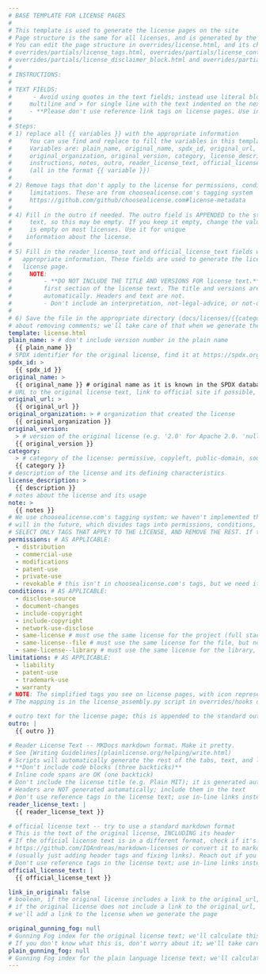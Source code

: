 ```yaml
---
# BASE TEMPLATE FOR LICENSE PAGES
#
# This template is used to generate the license pages on the site
# Page structure is the same for all licenses, and is generated by the scripts
# You can edit the page structure in overrides/license.html, and its child templates:
# overrides/partials/license_tags.html, overrides/partials/license_content.html
# overrides/partials/license_disclaimer_block.html and overrides/partials/license_toc.html
#
# INSTRUCTIONS:
#
# TEXT FIELDS:
#      - Avoid using quotes in the text fields; instead use literal blocks (| for
#     multiline and > for single line with the text indented on the next line)
#     - **Please don't use reference link tags on license pages. Use in-line links.**
#
# Steps:
# 1) replace all {{ variables }} with the appropriate information
#     You can use find and replace to fill the variables in this template
#     Variables are: plain_name, original_name, spdx_id, original_url,
#     original_organization, original_version, category, license_description,
#     instructions, notes, outro, reader_license_text, official_license_text
#     (all in the format {{ variable }})
#
# 2) Remove tags that don't apply to the license for permissions, conditions,
#     limitations. These are from choosealicense.com's tagging system
#     https://github.com/github/choosealicense.com#license-metadata
#
# 4) Fill in the outro if needed. The outro field is APPENDED to the standard outro
#     text, so this may be empty. If you keep it empty, change the value to `null`. It
#     is empty on most licenses. Use it for unique
#    information about the license.
#
# 5) Fill in the reader_license_text and official_license_text fields with the
#   appropriate information. These fields are used to generate the license tabs on the
#   license page.
#     NOTE:
#         - **DO NOT INCLUDE THE TITLE AND VERSIONS FOR license text.** Start with the
#         first section of the license text. The title and versions are generated
#         automatically. Headers and text are not.
#         - Don't include an interpretation, not-legal-advice, or not-official section; #           those are generated automatically.
#
# 6) Save the file in the appropriate directory (docs/licenses/{{category}}/{spdx-id}}/# index.md. Don't worry
# about removing comments; we'll take care of that when we generate the license page.
template: license.html
plain_name: > # don't include version number in the plain name
  {{ plain_name }}
# SPDX identifier for the original license, find it at https://spdx.org/licenses/
spdx_id: >
  {{ spdx_id }}
original_name: >
  {{ original_name }} # original name as it is known in the SPDX database
# URL to the original license text, link to official site if possible, otherwise link to the SPDX page
original_url: >
  {{ original_url }}
original_organization: > # organization that created the license
  {{ original_organization }}
original_version:
  > # version of the original license (e.g. '2.0' for Apache 2.0. 'null' if there is no versioning)
  {{ original_version }}
category:
  > # category of the license: permissive, copyleft, public-domain, source-available, proprietary
  {{ category }}
# description of the license and its defining characteristics
license_description: >
  {{ description }}
# notes about the license and its usage
note: >
  {{ notes }}
# We use choosealicense.com's tagging system; we haven't implemented this yet, but we
# will in the future, which divides tags into permissions, conditions, and limitations
# SELECT ONLY TAGS THAT APPLY TO THE LICENSE, AND REMOVE THE REST. If the license is already on choosealicense.com, please use the same tags as on their site.
permissions: # AS APPLICABLE:
  - distribution
  - commercial-use
  - modifications
  - patent-use
  - private-use
  - revokable # this isn't in choosealicense.com's tags, but we need it because we have proprietary licenses
conditions: # AS APPLICABLE:
  - disclose-source
  - document-changes
  - include-copyright
  - include-copyright
  - network-use-disclose
  - same-license # must use the same license for the project (full stack)
  - same-license--file # must use the same license for the file, but not the project
  - same-license--library # must use the same license for the library, but not the project
limitations: # AS APPLICABLE:
  - liability
  - patent-use
  - trademark-use
  - warranty
# NOTE: The simplified tags you see on license pages, with icon representations are added in the build process automatically. They are appended based on permissions, conditions, limitations
# The mapping is in the license_assembly.py script in overrides/hooks directory

# outro text for the license page; this is appended to the standard outro text. Optional and usually empty; if empty, change to `null`
outro: |
  {{ outro }}

# Reader License Text -- MKDocs markdown format. Make it pretty.
# See [Writing Guidelines](plainlicense.org/helping/write.html)
# Scripts will automatically generate the rest of the tabs, text, and links
# **Don't include code blocks (three backticks)**
# Inline code spans are OK (one backtick)
# Don't include the license title (e.g. Plain MIT); it is generated automatically
# Headers are NOT generated automatically; include them in the text
# Don't use reference tags in the license text; use in-line links instead
reader_license_text: |
  {{ reader_license_text }}

# official license text -- try to use a standard markdown format
# This is the text of the original license, INCLUDING its header
# If the official license text is in a different format, check if it's at
# https://github.com/IQAndreas/markdown-licenses or convert it to markdown by hand
# (usually just adding header tags and fixing links). Reach out if you need help.
# Don't use reference tags in the license text; use in-line links instead
official_license_text: |
  {{ official_license_text }}

link_in_original: false
# boolean, if the original license includes a link to the original_url, set to true
# if the original license does not include a link to the original_url, set to false;
# we'll add a link to the license when we generate the page

original_gunning_fog: null
# Gunning Fog index for the original license text; we'll calculate this when we generate the page
# If you don't know what this is, don't worry about it; we'll take care of it
plain_gunning_fog: null
# Gunning Fog index for the plain language license text; we'll calculate this when we generate the page
---
```

